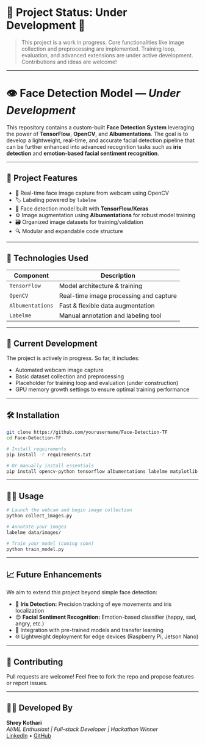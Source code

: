 # 🚧 Project Status: Under Development 🚧

> This project is a work in progress. Core functionalities like image collection and preprocessing are implemented. Training loop, evaluation, and advanced extensions are under active development. Contributions and ideas are welcome!

---

# 👁️ Face Detection Model — *Under Development*

This repository contains a custom-built **Face Detection System** leveraging the power of **TensorFlow**, **OpenCV**, and **Albumentations**. The goal is to develop a lightweight, real-time, and accurate facial detection pipeline that can be further enhanced into advanced recognition tasks such as **iris detection** and **emotion-based facial sentiment recognition**.

---

## 🚀 Project Features

- 📸 Real-time face image capture from webcam using OpenCV
- 🏷️ Labeling powered by `labelme`
- 🧠 Face detection model built with **TensorFlow/Keras**
- ⚙️ Image augmentation using **Albumentations** for robust model training
- 🗃️ Organized image datasets for training/validation
- 🔍 Modular and expandable code structure

---

## 🧰 Technologies Used

| Component     | Description                               |
|---------------|-------------------------------------------|
| `TensorFlow`  | Model architecture & training             |
| `OpenCV`      | Real-time image processing and capture    |
| `Albumentations` | Fast & flexible data augmentation     |
| `Labelme`     | Manual annotation and labeling tool       |

---

## 🧪 Current Development

The project is actively in progress. So far, it includes:
- Automated webcam image capture
- Basic dataset collection and preprocessing
- Placeholder for training loop and evaluation (under construction)
- GPU memory growth settings to ensure optimal training performance

---

## 🛠️ Installation

```bash
git clone https://github.com/yourusername/Face-Detection-TF
cd Face-Detection-TF

# Install requirements
pip install -r requirements.txt

# Or manually install essentials
pip install opencv-python tensorflow albumentations labelme matplotlib
```

---

## 🧑‍💻 Usage

```bash
# Launch the webcam and begin image collection
python collect_images.py

# Annotate your images
labelme data/images/

# Train your model (coming soon)
python train_model.py
```

---

## 📈 Future Enhancements

We aim to extend this project beyond simple face detection:

- 🔵 **Iris Detection:** Precision tracking of eye movements and iris localization
- 😊 **Facial Sentiment Recognition:** Emotion-based classifier (happy, sad, angry, etc.)
- 🧠 Integration with pre-trained models and transfer learning
- 🌐 Lightweight deployment for edge devices (Raspberry Pi, Jetson Nano)

---

## 🤝 Contributing

Pull requests are welcome! Feel free to fork the repo and propose features or report issues.

---

## 🧑‍🎓 Developed By

**Shrey Kothari**  
*AI/ML Enthusiast | Full-stack Developer | Hackathon Winner*  
[LinkedIn](https://www.linkedin.com/in/shrey-kothari) • [GitHub](https://github.com/SHREY29K)
